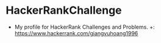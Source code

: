 # HackerRankChallenge

-  My profile for HackerRank Challenges and Problems.
+: https://www.hackerrank.com/giangvuhoang1996
